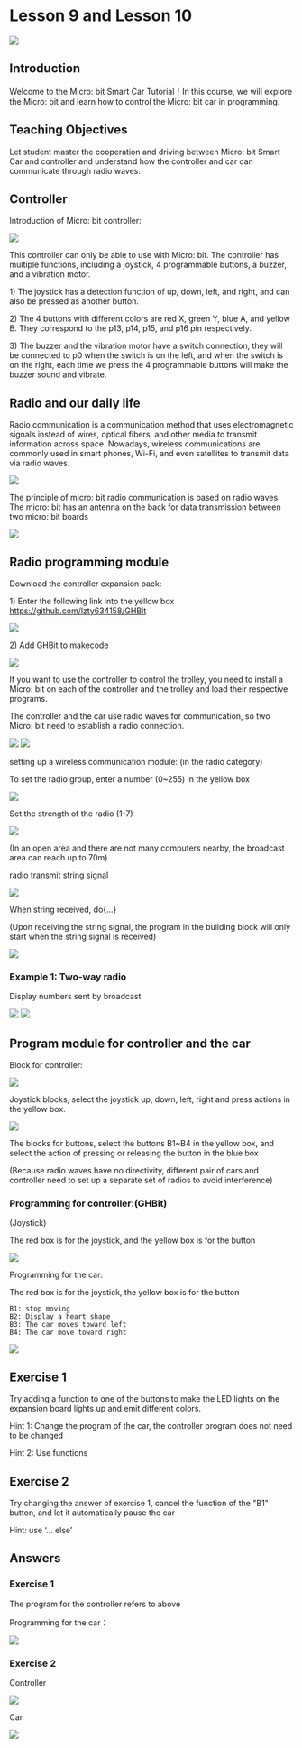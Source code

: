 # Lesson 9 and Lesson 10
![](pic/9/9_1.jpg)
## Introduction
<P>
Welcome to the Micro: bit Smart Car Tutorial！In this course, we will explore the Micro: bit and learn how to control the Micro: bit car in programming.
<P>

## Teaching Objectives
<P>
Let student master the cooperation and driving between Micro: bit Smart Car and controller and understand how the controller and car can communicate through radio waves.
<P>

## Controller
<P>
Introduction of Micro: bit controller:
<P>

![](pic/9/9_2.png)
<P>
This controller can only be able to use with Micro: bit. The controller has multiple functions, including a joystick, 4 programmable buttons, a buzzer, and a vibration motor.
<P>
<P>
1)	The joystick has a detection function of up, down, left, and right, and can also be pressed as another button.
<P>
<P>
2)	The 4 buttons with different colors are red X, green Y, blue A, and yellow B. They correspond to the p13, p14, p15, and p16 pin respectively.
<P>
<P>
3)	The buzzer and the vibration motor have a switch connection, they will be connected to p0 when the switch is on the left, and when the switch is on the right, each time we press the 4 programmable buttons will make the buzzer sound and vibrate.
<P>

## Radio and our daily life
<P>
Radio communication is a communication method that uses electromagnetic signals instead of wires, optical fibers, and other media to transmit information across space. Nowadays, wireless communications are commonly used in smart phones, Wi-Fi, and even satellites to transmit data via radio waves.
<P>

![](pic/9/9_3.png)
<P>
The principle of micro: bit radio communication is based on radio waves. The micro: bit has an antenna on the back for data transmission between two micro: bit boards
<P>

![](pic/9/9_4.png)

## Radio programming module
<P>
Download the controller expansion pack:
<P>
<P>
1)	Enter the following link into the yellow box  <a href="https://github.com/lzty634158/GHBit">https://github.com/lzty634158/GHBit</a>
<P>

![](pic/9/9_5.png)
<P>
2)	Add GHBit to makecode
<P>

![](pic/9/9_6.png)
<P>
If you want to use the controller to control the trolley, you need to install a Micro: bit on each of the controller and the trolley and load their respective programs.
<P>
<P>
The controller and the car use radio waves for communication, so two Micro: bit need to establish a radio connection.
<P>

![](pic/9/9_7.png)
![](pic/9/9_8.png)
<P>
setting up a wireless communication module: (in the radio category)
<P>
<P>
To set the radio group, enter a number (0~255) in the yellow box 
<P>

![](pic/9/9_9.png)
<P>
Set the strength of the radio (1-7) 
<P>

![](pic/9/9_10.png)
<P>
(In an open area and there are not many computers nearby, the broadcast area can reach up to 70m)
<P>
<P>
radio transmit string signal 
<P>

![](pic/9/9_11.png)
<P>
When string received, do{...}
<P>
<P>
(Upon receiving the string signal, the program in the building block will only start when the string signal is received)
<P>

![](pic/9/9_12.png)

### Example 1: Two-way radio
<P>
Display numbers sent by broadcast
<P>

![](pic/9/9_13.png)
![](pic/9/9_14.png)

## Program module for controller and the car
<P>
Block for controller:
<P>

![](pic/9/9_15.png)
<P>
Joystick blocks, select the joystick up, down, left, right and press actions in the yellow box.
<P>

![](pic/9/9_16.png)
<P>
The blocks for buttons, select the buttons B1~B4 in the yellow box, and select the action of pressing or releasing the button in the blue box
<P>
<P>
(Because radio waves have no directivity, different pair of cars and controller need to set up a separate set of radios to avoid interference)
<P>
<P>

### Programming for controller:(GHBit)
<P>
<P>
(Joystick)   
<P>
<P>
The red box is for the joystick, and the yellow box is for the button 
<P>

![](pic/9/9_17.png)
<P>
Programming for the car:
<P>
<P>
The red box is for the joystick, the yellow box is for the button 
<P>

    B1: stop moving                            
    B2: Display a heart shape    
    B3: The car moves toward left      
    B4: The car move toward right                                 

![](pic/9/9_18.png)

## Exercise 1
<P>
Try adding a function to one of the buttons to make the LED lights on the expansion board lights up and emit different colors.
<P>
<P>
Hint 1: Change the program of the car, the controller program does not need to be changed
<P>
<P>
Hint 2: Use functions
<P>

## Exercise 2
<P>
Try changing the answer of exercise 1, cancel the function of the "B1" button, and let it automatically pause the car
<P>
<P>
Hint: use ‘... else’
<P>

## Answers
### Exercise 1
<P>
The program for the controller refers to above
<P>
<P>
Programming for the car：
<P>

![](pic/9/9_19.png)

### Exercise 2
<P>
Controller
<P>

![](pic/9/9_20.png)
<P>
Car
<P>

![](pic/9/9_21.png)
